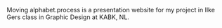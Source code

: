 

Moving alphabet.process is a presentation website for
my project in Ilke Gers class in Graphic Design at KABK, NL.
